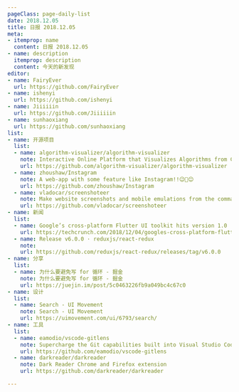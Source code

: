 ```yaml
---
pageClass: page-daily-list
date: 2018.12.05
title: 日报 2018.12.05
meta:
- itemprop: name
  content: 日报 2018.12.05
- name: description
  itemprop: description
  content: 今天的新发现
editor:
- name: FairyEver
  url: https://github.com/FairyEver
- name: ishenyi
  url: https://github.com/ishenyi
- name: Jiiiiiin
  url: https://github.com/Jiiiiiin
- name: sunhaoxiang
  url: https://github.com/sunhaoxiang
list:
- name: 开源项目
  list:
  - name: algorithm-visualizer/algorithm-visualizer
    note: Interactive Online Platform that Visualizes Algorithms from Code
    url: https://github.com/algorithm-visualizer/algorithm-visualizer
  - name: zhoushaw/Instagram
    note: A web-app with some feature like Instagram!!😉📸😊
    url: https://github.com/zhoushaw/Instagram
  - name: vladocar/screenshoteer
    note: Make website screenshots and mobile emulations from the command line.
    url: https://github.com/vladocar/screenshoteer
- name: 新闻
  list:
  - name: Google’s cross-platform Flutter UI toolkit hits version 1.0
    url: https://techcrunch.com/2018/12/04/googles-cross-platform-flutter-ui-toolkit-hits-version-1-0/
  - name: Release v6.0.0 · reduxjs/react-redux
    note: 
    url: https://github.com/reduxjs/react-redux/releases/tag/v6.0.0
- name: 分享
  list:
  - name: 为什么要避免写 for 循环 - 掘金
    note: 为什么要避免写 for 循环 - 掘金
    url: https://juejin.im/post/5c0463226fb9a049bc4c67c0
- name: 设计
  list:
  - name: Search - UI Movement
    note: Search - UI Movement
    url: https://uimovement.com/ui/6793/search/
- name: 工具
  list:
  - name: eamodio/vscode-gitlens
    note: Supercharge the Git capabilities built into Visual Studio Code
    url: https://github.com/eamodio/vscode-gitlens
  - name: darkreader/darkreader
    note: Dark Reader Chrome and Firefox extension
    url: https://github.com/darkreader/darkreader

---
```


<daily-list v-bind="$page.frontmatter"/>
